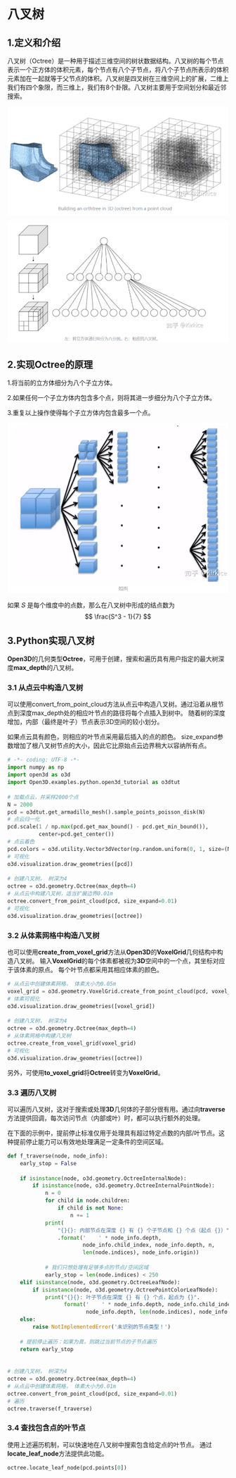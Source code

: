 # 八叉树

## 1.定义和介绍

八叉树（Octree）是一种用于描述三维空间的树状数据结构。八叉树的每个节点表示一个正方体的体积元素，每个节点有八个子节点，将八个子节点所表示的体积元素加在一起就等于父节点的体积。八叉树是四叉树在三维空间上的扩展，二维上我们有四个象限，而三维上，我们有8个卦限。八叉树主要用于空间划分和最近邻搜索。

![example image](images/2.png)

![example image](images/3.png)

## 2.实现Octree的原理

1.将当前的立方体细分为八个子立方体。

2.如果任何一个子立方体内包含多个点，则将其进一步细分为八个子立方体。

3.重复以上操作使得每个子立方体内包含最多一个点。

![example image](images/1.png)

如果 𝑆 是每个维度中的点数，那么在八叉树中形成的结点数为 
$$
\frac{S^3 - 1}{7}
$$

## 3.Python实现八叉树

**Open3D**的几何类型**Octree**，可用于创建，搜索和遍历具有用户指定的最大树深度**max_depth**的八叉树。

### 3.1 从点云中构造八叉树

可以使用convert_from_point_cloud方法从点云中构造八叉树。通过沿着从根节点到深度max_depth处的相应叶节点的路径将每个点插入到树中。 随着树的深度增加，内部（最终是叶子）节点表示3D空间的较小划分。

如果点云具有颜色，则相应的叶节点采用最后插入的点的颜色。 size_expand参数增加了根八叉树节点的大小，因此它比原始点云边界稍大以容纳所有点。

```python
# -*- coding: UTF-8 -*-
import numpy as np
import open3d as o3d
import Open3D.examples.python.open3d_tutorial as o3dtut
 
# 加载点云，并采样2000个点
N = 2000
pcd = o3dtut.get_armadillo_mesh().sample_points_poisson_disk(N)
# 点云归一化
pcd.scale(1 / np.max(pcd.get_max_bound() - pcd.get_min_bound()),
          center=pcd.get_center())
# 点云着色
pcd.colors = o3d.utility.Vector3dVector(np.random.uniform(0, 1, size=(N, 3)))
# 可视化
o3d.visualization.draw_geometries([pcd])
 
# 创建八叉树， 树深为4
octree = o3d.geometry.Octree(max_depth=4)
# 从点云中构建八叉树，适当扩展边界0.01m
octree.convert_from_point_cloud(pcd, size_expand=0.01)
# 可视化
o3d.visualization.draw_geometries([octree])
```

### 3.2 从体素网格中构造八叉树

也可以使用**create_from_voxel_grid**方法从**Open3D**的**VoxelGrid**几何结构中构造八叉树。 输入**VoxelGrid**的每个体素都被视为**3D**空间中的一个点，其坐标对应于该体素的原点。 每个叶节点都采用其相应体素的颜色。

```python
# 从点云中创建体素网格， 体素大小为0.05m
voxel_grid = o3d.geometry.VoxelGrid.create_from_point_cloud(pcd, voxel_size=0.05)
# 体素可视化
o3d.visualization.draw_geometries([voxel_grid])
 
# 创建八叉树， 树深为4
octree = o3d.geometry.Octree(max_depth=4)
# 从体素网格中构建八叉树
octree.create_from_voxel_grid(voxel_grid)
# 可视化
o3d.visualization.draw_geometries([octree])
```

另外，可使用**to_voxel_grid**将**Octree**转变为**VoxelGrid**。

### 3.3 遍历八叉树

可以遍历八叉树，这对于搜索或处理**3D**几何体的子部分很有用。通过向**traverse**方法提供回调，每次访问节点（内部或叶）时，都可以执行额外的处理。

在下面的示例中，提前停止标准仅用于处理具有超过特定点数的内部/叶节点。这种提前停止能力可以有效地处理满足一定条件的空间区域。

```python
def f_traverse(node, node_info):
    early_stop = False

    if isinstance(node, o3d.geometry.OctreeInternalNode):
        if isinstance(node, o3d.geometry.OctreeInternalPointNode):
            n = 0
            for child in node.children:
                if child is not None:
                    n += 1
            print(
                "{}{}: 内部节点在深度 {} 有 {} 个子节点和 {} 个点（起点 {}）"
                .format('    ' * node_info.depth,
                        node_info.child_index, node_info.depth, n,
                        len(node.indices), node_info.origin))

            # 我们只想处理有足够多点的节点/空间区域
            early_stop = len(node.indices) < 250
    elif isinstance(node, o3d.geometry.OctreeLeafNode):
        if isinstance(node, o3d.geometry.OctreePointColorLeafNode):
            print("{}{}: 叶子节点在深度 {} 有 {} 个点，起点为 {}".
                  format('    ' * node_info.depth, node_info.child_index,
                         node_info.depth, len(node.indices), node_info.origin))
    else:
        raise NotImplementedError('未识别的节点类型！')

    # 提前停止遍历：如果为真，则跳过当前节点的子节点遍历
    return early_stop

 
# 创建八叉树， 树深为4
octree = o3d.geometry.Octree(max_depth=4)
# 从点云中创建体素网格， 体素大小为0.01m
octree.convert_from_point_cloud(pcd, size_expand=0.01)
# 遍历
octree.traverse(f_traverse)

```

### 3.4 查找包含点的叶节点

使用上述遍历机制，可以快速地在八叉树中搜索包含给定点的叶节点。 通过**locate_leaf_node**方法提供此功能。

```python
octree.locate_leaf_node(pcd.points[0])
```

